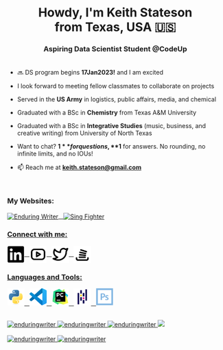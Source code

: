 <!---
Hi everyone.
This is README.md file is my GitHub profile
-->

<html>
<head>
    <h1 align="center">
    Howdy, I'm Keith Stateson <br> from Texas, USA 🇺🇸
    </h1>
</head>

<head>
    <h3 align="center">
    Aspiring Data Scientist Student @CodeUp
    <br><br>
    </h3>
</head>

<!--- Snapshot of Events -->
- 🔜 DS program begins **17Jan2023!** and I am excited

- I look forward to meeting fellow classmates to collaborate on projects

- Served in the **US Army** in logistics, public affairs, media, and chemical

- Graduated with a BSc in **Chemistry** from Texas A&M University

- Graduated with a BSc in **Integrative Studies** (music, business, and creative writing) from University of North Texas

- Want to chat? **$1** for questions, **$1** for answers. No rounding, no infinite limits, and no IOUs!

- 📫 Reach me at **keith.stateson@gmail.com**

<br>

<!--- My Websites -->
<head>
    <h3 align="left">
    My Websites:
    </h3>
</head>

<body>
    <p align="left">
    <a href="https://www.enduringwriter.com" target="blank">
    <img align="center" src="https://static.wixstatic.com/media/076b99_b08fce0a88f04c25b48afa89f780cecd~mv2.png" alt="Enduring Writer" style="object-fit:contain; width:50px; height:50px;"/>
    &nbsp;
    <a href="https://www.singfighter.com" target="blank">
    <img align="center" src="https://static.wixstatic.com/media/076b99_b626ee29d9504784a7ae48ec364a4aac~mv2.png" alt="Sing Fighter" style="object-fit:scale-contain; width:40px; height:40px;"/>
    <p>
</body>


<!--- Social Networks -->
<head>
    <h3 align="left">
    Connect with me:</h3>
</head>

<body>
    <p align="left">
    <a href="https://www.linkedin.com/in/keithstateson" target="blank">
    <img align="center" src="https://raw.githubusercontent.com/devicons/devicon/master/icons/linkedin/linkedin-plain.svg" alt="Keith Stateson" height="40" width="40"/>
    &nbsp;
    <a href="https://youtu.be/rBRtNWWkKtQ" target="blank"><img align="center" src="https://github.com/enduringwriter/enduringwriter/blob/3f9d5db1fb06f3034969743d7d044fffd958cbfd/icons_for_my_github_profile/youtube.png" alt="Keith Stateson" height="40" width="40"/>
    &nbsp;
    <a href="https://twitter.com/enduringwriter" target="blank">
    <img align="center" src="https://github.com/enduringwriter/enduringwriter/blob/3f9d5db1fb06f3034969743d7d044fffd958cbfd/icons_for_my_github_profile/twitter.png" alt="Keith Stateson" height="40" width="40"/>
    &nbsp;
    <a href="https://stackoverflow.com/users/20429461/enduringwriter" target="blank"><img align="center" src="https://github.com/enduringwriter/enduringwriter/blob/3f9d5db1fb06f3034969743d7d044fffd958cbfd/icons_for_my_github_profile/stackoverflow.png" alt="Keith Stateson" height="40" width="40"/>
    </p>
</body>


<!--- Technical Skills -->
<head>
    <h3 align="left">Languages and Tools:</h3>
</head>

<body>
    <p align="left">
    <a href="https://github.com/enduringwriter" target="_blank">
    <img src="https://raw.githubusercontent.com/devicons/devicon/master/icons/python/python-original.svg" alt="python" width="40" height="40"/>
    &nbsp;
    <a href="https://github.com/enduringwriter" target="_blank">
    <img src="https://raw.githubusercontent.com/devicons/devicon/master/icons/vscode/vscode-original.svg" alt="flask" width="40" height="40"/>
    &nbsp;
    <a href="https://github.com/enduringwriter" target="_blank">
    <img src="https://github.com/enduringwriter/enduringwriter/blob/72d71cadb55aebbce379194436b750f80b414d58/icons_for_my_github_profile/pycharm.svg" alt="flask" width="40" height="40"/>
    &nbsp;
    <a href="https://github.com/enduringwriter" target="_blank">
    <img src="https://raw.githubusercontent.com/devicons/devicon/master/icons/pandas/pandas-original.svg" alt="pandas" width="40" height="40"/>
    &nbsp;
    <a href="https://github.com/enduringwriter" target="_blank">
    <img src="https://raw.githubusercontent.com/devicons/devicon/master/icons/photoshop/photoshop-line.svg" alt="photoshop" width="40" height="40"/>
    </p>
    <br>
</body>


<!--- GitHub Stats -->
<body>
    <div>
        <a href="https://github.com/enduringwriter" target="_blank">    
        <img src="https://github-readme-stats.vercel.app/api?username=enduringwriter" alt="enduringwriter"/>
        <a href="https://github.com/enduringwriter" target ="_blank">
        <img src="https://github-readme-streak-stats.herokuapp.com/?user=enduringwriter" alt="enduringwriter"/>
        <a href="https://github.com/enduringwriter" target ="_blank">
        <img src="https://github-readme-stats.vercel.app/api/top-langs?username=enduringwriter&show_icons=true&locale=en&layout=compact&theme=default&langs_count=10" alt="enduringwriter"/>
        <a href="https://github.com/enduringwriter" target="_blank">
        <img src=“https://github-readme-stats.vercel.app/api/top-langs/?username=enduringwriter&layout=compact” style=“max-width: 100%;”>  
    </div>
    <br>
</body>


<!--- GitHub Repositories -->
<body>
    <div>
        <a href="https://github.com/enduringwriter" target ="_blank">
        <img src="https://github-readme-stats.vercel.app/api/pin/?username=enduringwriter&repo=fun_projects" alt="enduringwriter"/>
        <a href="https://github.com/enduringwriter" target ="_blank">
        <img src="https://github-readme-stats.vercel.app/api/pin/?username=enduringwriter&repo=enduringwriter" alt="enduringwriter"/>
    </div>
</body>
</html>
